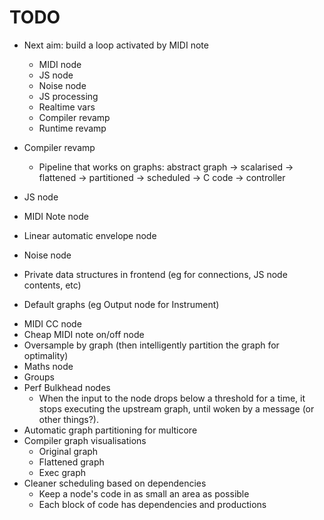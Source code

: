 # TODO

* Next aim: build a loop activated by MIDI note
    - MIDI node
    - JS node
    - Noise node
    - JS processing
    - Realtime vars
    - Compiler revamp
    - Runtime revamp

* Compiler revamp
    * Pipeline that works on graphs:
      abstract graph -> scalarised -> flattened -> partitioned -> scheduled -> C code
                                                               -> controller
* JS node
* MIDI Note node
* Linear automatic envelope node
* Noise node
* Private data structures in frontend (eg for connections, JS node contents, etc)
- Default graphs (eg Output node for Instrument)
* MIDI CC node
* Cheap MIDI note on/off node
* Oversample by graph (then intelligently partition the graph for optimality)
* Maths node
* Groups
* Perf Bulkhead nodes
    - When the input to the node drops below a threshold for a time, it stops
      executing the upstream graph, until woken by a message (or other things?).
* Automatic graph partitioning for multicore
* Compiler graph visualisations
    * Original graph
    * Flattened graph
    * Exec graph
* Cleaner scheduling based on dependencies
    * Keep a node's code in as small an area as possible
    * Each block of code has dependencies and productions